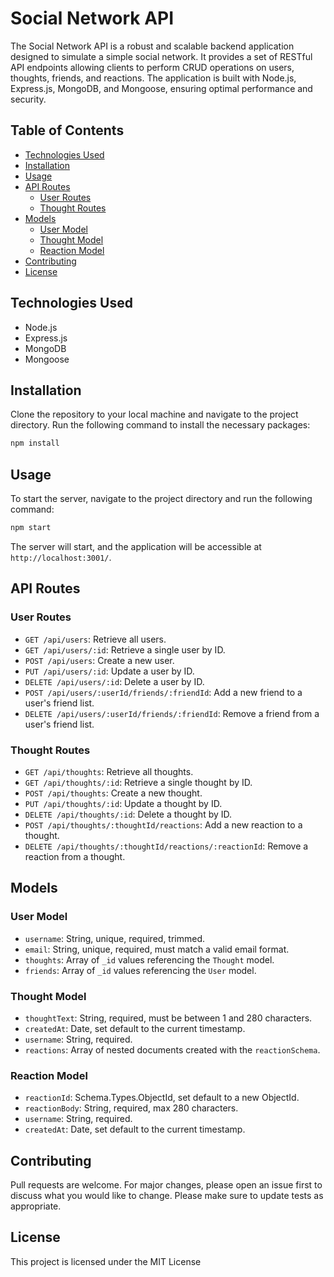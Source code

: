 # Social Network API

The Social Network API is a robust and scalable backend application designed to simulate a simple social network. It provides a set of RESTful API endpoints allowing clients to perform CRUD operations on users, thoughts, friends, and reactions. The application is built with Node.js, Express.js, MongoDB, and Mongoose, ensuring optimal performance and security.

## Table of Contents

- [Technologies Used](#technologies-used)
- [Installation](#installation)
- [Usage](#usage)
- [API Routes](#api-routes)
  - [User Routes](#user-routes)
  - [Thought Routes](#thought-routes)
- [Models](#models)
  - [User Model](#user-model)
  - [Thought Model](#thought-model)
  - [Reaction Model](#reaction-model)
- [Contributing](#contributing)
- [License](#license)

## Technologies Used

- Node.js
- Express.js
- MongoDB
- Mongoose

## Installation

Clone the repository to your local machine and navigate to the project directory. Run the following command to install the necessary packages:

```sh
npm install
```

## Usage

To start the server, navigate to the project directory and run the following command:

```sh
npm start
```

The server will start, and the application will be accessible at `http://localhost:3001/`.

## API Routes

### User Routes

- `GET /api/users`: Retrieve all users.
- `GET /api/users/:id`: Retrieve a single user by ID.
- `POST /api/users`: Create a new user.
- `PUT /api/users/:id`: Update a user by ID.
- `DELETE /api/users/:id`: Delete a user by ID.
- `POST /api/users/:userId/friends/:friendId`: Add a new friend to a user's friend list.
- `DELETE /api/users/:userId/friends/:friendId`: Remove a friend from a user's friend list.

### Thought Routes

- `GET /api/thoughts`: Retrieve all thoughts.
- `GET /api/thoughts/:id`: Retrieve a single thought by ID.
- `POST /api/thoughts`: Create a new thought.
- `PUT /api/thoughts/:id`: Update a thought by ID.
- `DELETE /api/thoughts/:id`: Delete a thought by ID.
- `POST /api/thoughts/:thoughtId/reactions`: Add a new reaction to a thought.
- `DELETE /api/thoughts/:thoughtId/reactions/:reactionId`: Remove a reaction from a thought.

## Models

### User Model

- `username`: String, unique, required, trimmed.
- `email`: String, unique, required, must match a valid email format.
- `thoughts`: Array of `_id` values referencing the `Thought` model.
- `friends`: Array of `_id` values referencing the `User` model.

### Thought Model

- `thoughtText`: String, required, must be between 1 and 280 characters.
- `createdAt`: Date, set default to the current timestamp.
- `username`: String, required.
- `reactions`: Array of nested documents created with the `reactionSchema`.

### Reaction Model

- `reactionId`: Schema.Types.ObjectId, set default to a new ObjectId.
- `reactionBody`: String, required, max 280 characters.
- `username`: String, required.
- `createdAt`: Date, set default to the current timestamp.

## Contributing

Pull requests are welcome. For major changes, please open an issue first to discuss what you would like to change. Please make sure to update tests as appropriate.

## License

This project is licensed under the MIT License
